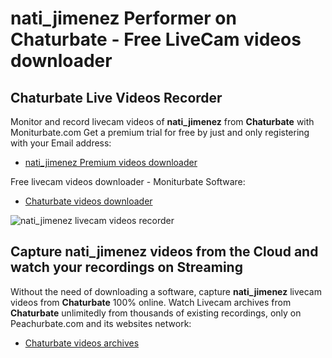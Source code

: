 # nati_jimenez Performer on Chaturbate - Free LiveCam videos downloader

## Chaturbate Live Videos Recorder

Monitor and record livecam videos of **nati_jimenez** from **Chaturbate** with Moniturbate.com
Get a premium trial for free by just and only registering with your Email address:
* [nati_jimenez Premium videos downloader](https://moniturbate.com/request-demo-licence-key.html)

Free livecam videos downloader - Moniturbate Software:
* [Chaturbate videos downloader](https://moniturbate.com/moniturbate-download-software.html)

![nati_jimenez livecam videos recorder](https://peachurnet.com/templates/moniturbate-software.png)


## Capture nati_jimenez videos from the Cloud and watch your recordings on Streaming

Without the need of downloading a software, capture **nati_jimenez** livecam videos from **Chaturbate** 100% online.
Watch Livecam archives from **Chaturbate** unlimitedly from thousands of existing recordings, only on Peachurbate.com and its websites network:
* [Chaturbate videos archives](https://peachurnet.com/)